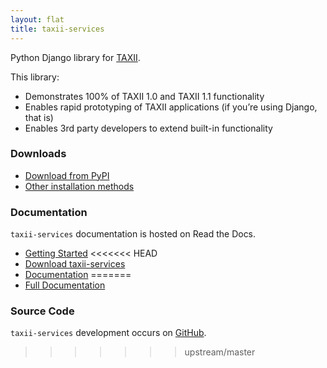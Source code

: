 ```yaml
---
layout: flat
title: taxii-services
---
```


Python Django library for <a href="http://taxii.mitre.org" target="_blank">TAXII</a>.

This library:

* Demonstrates 100% of TAXII 1.0 and TAXII 1.1 functionality
* Enables rapid prototyping of TAXII applications (if you’re using Django, that is)
* Enables 3rd party developers to extend built-in functionality

### Downloads

* [Download from PyPI](https://pypi.python.org/pypi/taxii-services/)
* [Other installation methods](http://taxii-services.readthedocs.org/en/latest/getting_started.html#installation)

### Documentation

`taxii-services` documentation is hosted on Read the Docs.

* [Getting Started](http://taxii-services.readthedocs.org/en/latest/getting_started.html)
<<<<<<< HEAD
* [Download taxii-services](https://pypi.python.org/pypi/taxii-services/)
* [Documentation](http://taxii-services.readthedocs.org/en/latest/)
=======
* [Full Documentation](http://taxii-services.readthedocs.org/en/latest/)

### Source Code

`taxii-services` development occurs on [GitHub](https://github.com/TAXIIProject/django-taxii-services).
>>>>>>> upstream/master
